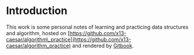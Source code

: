 # Introduction

This work is some personal notes of learning and practicing data structures and algorithm, hosted on [https://github.com/x13-caesar/algorithm\_practice](https://github.com/x13-caesar/algorithm_practice) and rendered by [Gitbook](https://xuqiangwen1994.gitbook.io/practice/).



